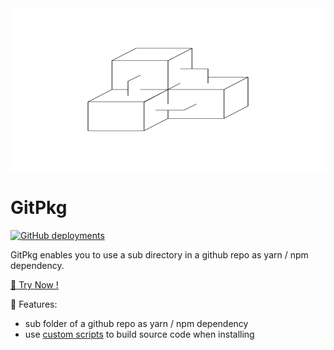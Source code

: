 <img alt="GitPkg-icon" src="docs/.vuepress/public/cover.svg" width="100%" height="260px">

# GitPkg

[![GitHub deployments](https://img.shields.io/github/deployments/EqualMa/gitpkg/production?label=gitpkg.now.sh&logo=zeit&style=flat-square)](https://gitpkg.now.sh)

GitPkg enables you to use a sub directory in a github repo as yarn / npm dependency.

[:tada: Try Now !](https://gitpkg.now.sh)

:unicorn: Features:

- sub folder of a github repo as yarn / npm dependency
- use [custom scripts](https://gitpkg.now.sh/guide/#custom-scripts) to build source code when installing
